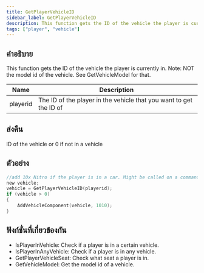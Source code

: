 ```yaml
---
title: GetPlayerVehicleID
sidebar_label: GetPlayerVehicleID
description: This function gets the ID of the vehicle the player is currently in.
tags: ["player", "vehicle"]
---
```


## คำอธิบาย

This function gets the ID of the vehicle the player is currently in. Note: NOT the model id of the vehicle. See GetVehicleModel for that.

| Name     | Description                                                        |
| -------- | ------------------------------------------------------------------ |
| playerid | The ID of the player in the vehicle that you want to get the ID of |

## ส่งคืน

ID of the vehicle or 0 if not in a vehicle

## ตัวอย่าง

```c
//add 10x Nitro if the player is in a car. Might be called on a command.
new vehicle;
vehicle = GetPlayerVehicleID(playerid);
if (vehicle > 0)
{
    AddVehicleComponent(vehicle, 1010);
}
```

## ฟังก์ชั่นที่เกี่ยวข้องกัน

- IsPlayerInVehicle: Check if a player is in a certain vehicle.
- IsPlayerInAnyVehicle: Check if a player is in any vehicle.
- GetPlayerVehicleSeat: Check what seat a player is in.
- GetVehicleModel: Get the model id of a vehicle.
